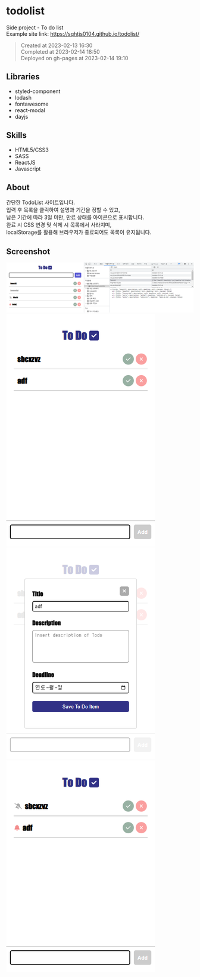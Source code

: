 # todolist
Side project - To do list<br/>
Example site link: https://sqhtjs0104.github.io/todolist/

> Created at 2023-02-13 16:30<br/>
> Completed at 2023-02-14 18:50<br/>
> Deployed on gh-pages at 2023-02-14 19:10

## Libraries
- styled-component
- lodash
- fontawesome
- react-modal
- dayjs
  
## Skills
- HTML5/CSS3
- SASS
- ReactJS
- Javascript

## About
간단한 TodoList 사이트입니다.<br/>
입력 후 목록을 클릭하여 설명과 기간을 정할 수 있고,<br/>
남은 기간에 따라 3일 미만, 만료 상태를 아이콘으로 표시합니다.<br/>
완료 시 CSS 변경 및 삭제 시 목록에서 사라지며,<br/>
localStorage를 활용해 브라우저가 종료되어도 목록이 유지됩니다.

## Screenshot
![IMG](./capture/screenshot.PNG)
![IMG](./capture/1.PNG)
![IMG](./capture/2.PNG)
![IMG](./capture/3.PNG)